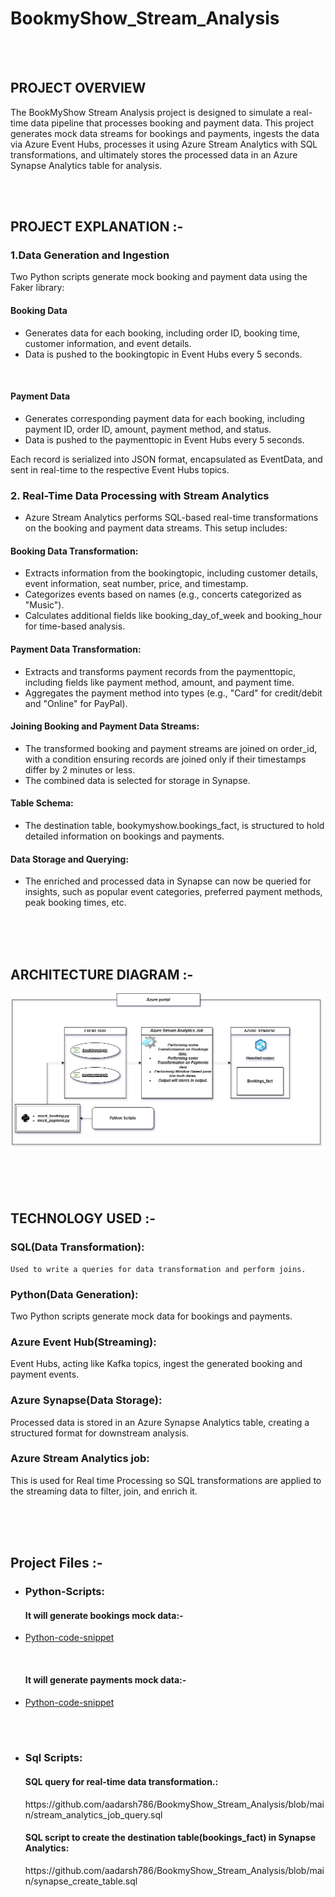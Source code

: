 # BookmyShow_Stream_Analysis


  <br>
  <br>
   

## PROJECT OVERVIEW


The BookMyShow Stream Analysis project is designed to simulate a real-time data pipeline that processes booking and payment data. This project generates mock data streams for bookings and payments, ingests the data via Azure Event Hubs, processes it using Azure Stream Analytics with SQL transformations, and ultimately stores the processed data in an Azure Synapse Analytics table for analysis.


 </br>
 </br>


## PROJECT EXPLANATION :-  


 ### 1.Data Generation and Ingestion
  Two Python scripts generate mock booking and payment data using the Faker library:

   <h4>Booking Data </h4>

   * Generates data for each booking, including order ID, booking time, customer information, and event details.
   * Data is pushed to the bookingtopic in Event Hubs every 5 seconds.
   </br>
   <h4>Payment Data </h4>

  * Generates corresponding payment data for each booking, including payment ID, order ID, amount, payment method, and status.
  * Data is pushed to the paymenttopic in Event Hubs every 5 seconds.
    
 Each record is serialized into JSON format, encapsulated as EventData, and sent in real-time to the respective Event Hubs topics.

### 2. Real-Time Data Processing with Stream Analytics
  * Azure Stream Analytics performs SQL-based real-time transformations on the booking and payment data streams. This setup includes:

   #### Booking Data Transformation:
  * Extracts information from the bookingtopic, including customer details, event information, seat number, price, and timestamp.
  * Categorizes events based on names (e.g., concerts categorized as "Music").
  * Calculates additional fields like booking_day_of_week and booking_hour for time-based analysis.
    


  #### Payment Data Transformation:
* Extracts and transforms payment records from the paymenttopic, including fields like payment method, amount, and payment time.
* Aggregates the payment method into types (e.g., "Card" for credit/debit and "Online" for PayPal).
     

#### Joining Booking and Payment Data Streams:
* The transformed booking and payment streams are joined on order_id, with a condition ensuring records are joined only if their timestamps differ by 2 minutes or less.
* The combined data is selected for storage in Synapse.
  
#### Table Schema: 
* The destination table, bookymyshow.bookings_fact, is structured to hold detailed information on bookings and payments.

#### Data Storage and Querying:
* The enriched and processed data in Synapse can now be queried for insights, such as popular event categories, preferred payment methods, peak booking times, etc.





  
  
   
   
      


    


<br>
<br>
<br>

## ARCHITECTURE DIAGRAM :-

![Project Architecture](BookmyShow_Architecture.png)  










<br>
<br>
<br>

## TECHNOLOGY USED :-

<h3>SQL(Data Transformation):</h3>

    Used to write a queries for data transformation and perform joins.


<h3>Python(Data Generation):</h3>

   Two Python scripts generate mock data for bookings and payments.

<h3>Azure Event Hub(Streaming):</h3> 


  Event Hubs, acting like Kafka topics, ingest the generated booking and payment events.


<h3>Azure Synapse(Data Storage):</h3>

  Processed data is stored in an Azure Synapse Analytics table, creating a structured format for downstream analysis.


<h3>Azure Stream Analytics job:</h3>

  This is used for Real time Processing so SQL transformations are applied to the streaming data to filter, join, and enrich it.



<br>
<br>
<br>



## Project Files  :-
* <h3>Python-Scripts: </h3>
  <h4>It will generate bookings mock data:-</h4>
- [Python-code-snippet](mock_bookings.py)

  </br>
  <h4>It will generate payments mock data:-</h4>
- [Python-code-snippet](mock_payments.py) 

 </br>
 </br>
 
*  <h3>Sql Scripts:</h3>
   <h4>SQL query for real-time data transformation.:</h4>
    https://github.com/aadarsh786/BookmyShow_Stream_Analysis/blob/main/stream_analytics_job_query.sql
    </br>
   <h4>SQL script to create the destination table(bookings_fact) in Synapse Analytics:</h4>
    https://github.com/aadarsh786/BookmyShow_Stream_Analysis/blob/main/synapse_create_table.sql
  
  
  

  </br>
  </br>

  







